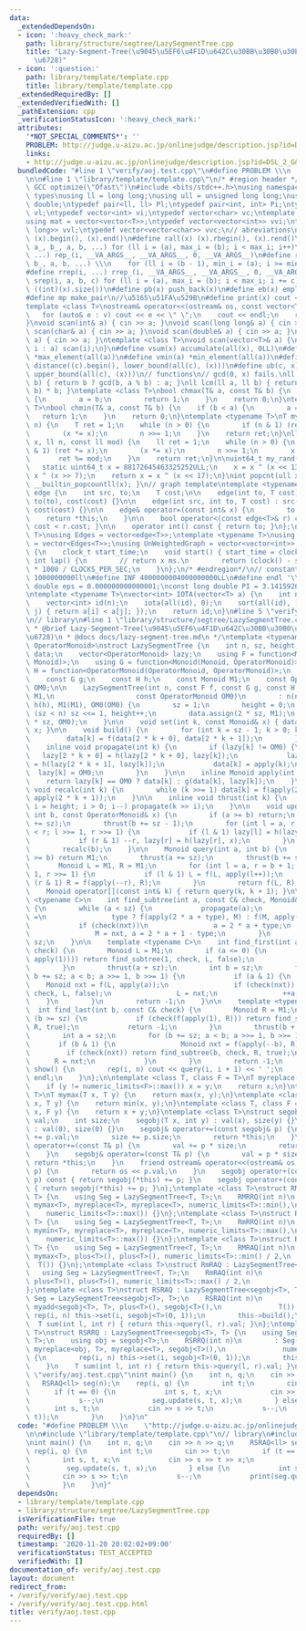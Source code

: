 ```yaml
---
data:
  _extendedDependsOn:
  - icon: ':heavy_check_mark:'
    path: library/structure/segtree/LazySegmentTree.cpp
    title: "Lazy-Segment-Tree(\u9045\u5EF6\u4F1D\u642C\u30BB\u30B0\u30E1\u30F3\u30C8\
      \u6728)"
  - icon: ':question:'
    path: library/template/template.cpp
    title: library/template/template.cpp
  _extendedRequiredBy: []
  _extendedVerifiedWith: []
  _pathExtension: cpp
  _verificationStatusIcon: ':heavy_check_mark:'
  attributes:
    '*NOT_SPECIAL_COMMENTS*': ''
    PROBLEM: http://judge.u-aizu.ac.jp/onlinejudge/description.jsp?id=DSL_2_G&lang=ja
    links:
    - http://judge.u-aizu.ac.jp/onlinejudge/description.jsp?id=DSL_2_G&lang=ja
  bundledCode: "#line 1 \"verify/aoj.test.cpp\"\n#define PROBLEM \\\n    \"http://judge.u-aizu.ac.jp/onlinejudge/description.jsp?id=DSL_2_G&lang=ja\"\
    \n\n#line 1 \"library/template/template.cpp\"\n/* #region header */\n\n#pragma\
    \ GCC optimize(\"Ofast\")\n#include <bits/stdc++.h>\nusing namespace std;\n//\
    \ types\nusing ll = long long;\nusing ull = unsigned long long;\nusing ld = long\
    \ double;\ntypedef pair<ll, ll> Pl;\ntypedef pair<int, int> Pi;\ntypedef vector<ll>\
    \ vl;\ntypedef vector<int> vi;\ntypedef vector<char> vc;\ntemplate <typename T>\n\
    using mat = vector<vector<T>>;\ntypedef vector<vector<int>> vvi;\ntypedef vector<vector<long\
    \ long>> vvl;\ntypedef vector<vector<char>> vvc;\n// abreviations\n#define all(x)\
    \ (x).begin(), (x).end()\n#define rall(x) (x).rbegin(), (x).rend()\n#define rep_(i,\
    \ a_, b_, a, b, ...) for (ll i = (a), max_i = (b); i < max_i; i++)\n#define rep(i,\
    \ ...) rep_(i, __VA_ARGS__, __VA_ARGS__, 0, __VA_ARGS__)\n#define rrep_(i, a_,\
    \ b_, a, b, ...) \\\n    for (ll i = (b - 1), min_i = (a); i >= min_i; i--)\n\
    #define rrep(i, ...) rrep_(i, __VA_ARGS__, __VA_ARGS__, 0, __VA_ARGS__)\n#define\
    \ srep(i, a, b, c) for (ll i = (a), max_i = (b); i < max_i; i += c)\n#define SZ(x)\
    \ ((int)(x).size())\n#define pb(x) push_back(x)\n#define eb(x) emplace_back(x)\n\
    #define mp make_pair\n//\u5165\u51FA\u529B\n#define print(x) cout << x << endl\n\
    template <class T>\nostream& operator<<(ostream& os, const vector<T>& v) {\n \
    \   for (auto& e : v) cout << e << \" \";\n    cout << endl;\n    return os;\n\
    }\nvoid scan(int& a) { cin >> a; }\nvoid scan(long long& a) { cin >> a; }\nvoid\
    \ scan(char& a) { cin >> a; }\nvoid scan(double& a) { cin >> a; }\nvoid scan(string&\
    \ a) { cin >> a; }\ntemplate <class T>\nvoid scan(vector<T>& a) {\n    for (auto&\
    \ i : a) scan(i);\n}\n#define vsum(x) accumulate(all(x), 0LL)\n#define vmax(a)\
    \ *max_element(all(a))\n#define vmin(a) *min_element(all(a))\n#define lb(c, x)\
    \ distance((c).begin(), lower_bound(all(c), (x)))\n#define ub(c, x) distance((c).begin(),\
    \ upper_bound(all(c), (x)))\n// functions\n// gcd(0, x) fails.\nll gcd(ll a, ll\
    \ b) { return b ? gcd(b, a % b) : a; }\nll lcm(ll a, ll b) { return a / gcd(a,\
    \ b) * b; }\ntemplate <class T>\nbool chmax(T& a, const T& b) {\n    if (a < b)\
    \ {\n        a = b;\n        return 1;\n    }\n    return 0;\n}\ntemplate <class\
    \ T>\nbool chmin(T& a, const T& b) {\n    if (b < a) {\n        a = b;\n     \
    \   return 1;\n    }\n    return 0;\n}\ntemplate <typename T>\nT mypow(T x, ll\
    \ n) {\n    T ret = 1;\n    while (n > 0) {\n        if (n & 1) (ret *= x);\n\
    \        (x *= x);\n        n >>= 1;\n    }\n    return ret;\n}\nll modpow(ll\
    \ x, ll n, const ll mod) {\n    ll ret = 1;\n    while (n > 0) {\n        if (n\
    \ & 1) (ret *= x);\n        (x *= x);\n        n >>= 1;\n        x %= mod;\n \
    \       ret %= mod;\n    }\n    return ret;\n}\n\nuint64_t my_rand(void) {\n \
    \   static uint64_t x = 88172645463325252ULL;\n    x = x ^ (x << 13);\n    x =\
    \ x ^ (x >> 7);\n    return x = x ^ (x << 17);\n}\nint popcnt(ull x) { return\
    \ __builtin_popcountll(x); }\n// graph template\ntemplate <typename T>\nstruct\
    \ edge {\n    int src, to;\n    T cost;\n\n    edge(int to, T cost) : src(-1),\
    \ to(to), cost(cost) {}\n\n    edge(int src, int to, T cost) : src(src), to(to),\
    \ cost(cost) {}\n\n    edge& operator=(const int& x) {\n        to = x;\n    \
    \    return *this;\n    }\n\n    bool operator<(const edge<T>& r) const { return\
    \ cost < r.cost; }\n\n    operator int() const { return to; }\n};\ntemplate <typename\
    \ T>\nusing Edges = vector<edge<T>>;\ntemplate <typename T>\nusing WeightedGraph\
    \ = vector<Edges<T>>;\nusing UnWeightedGraph = vector<vector<int>>;\nstruct Timer\
    \ {\n    clock_t start_time;\n    void start() { start_time = clock(); }\n   \
    \ int lap() {\n        // return x ms.\n        return (clock() - start_time)\
    \ * 1000 / CLOCKS_PER_SEC;\n    }\n};\n/* #endregion*/\n// constant\n#define inf\
    \ 1000000000ll\n#define INF 4000000004000000000LL\n#define endl '\\n'\nconst long\
    \ double eps = 0.000000000000001;\nconst long double PI = 3.141592653589793;\n\
    \ntemplate <typename T>\nvector<int> IOTA(vector<T> a) {\n    int n = a.size();\n\
    \    vector<int> id(n);\n    iota(all(id), 0);\n    sort(all(id), [&](int i, int\
    \ j) { return a[i] < a[j]; });\n    return id;\n}\n#line 5 \"verify/aoj.test.cpp\"\
    \n// library\n#line 1 \"library/structure/segtree/LazySegmentTree.cpp\"\n/**\n\
    \ * @brief Lazy-Segment-Tree(\u9045\u5EF6\u4F1D\u642C\u30BB\u30B0\u30E1\u30F3\u30C8\
    \u6728)\n * @docs docs/lazy-segment-tree.md\n */\ntemplate <typename Monoid, typename\
    \ OperatorMonoid>\nstruct LazySegmentTree {\n    int n, sz, height;\n    vector<Monoid>\
    \ data;\n    vector<OperatorMonoid> lazy;\n    using F = function<Monoid(Monoid,\
    \ Monoid)>;\n    using G = function<Monoid(Monoid, OperatorMonoid)>;\n    using\
    \ H = function<OperatorMonoid(OperatorMonoid, OperatorMonoid)>;\n    const F f;\n\
    \    const G g;\n    const H h;\n    const Monoid M1;\n    const OperatorMonoid\
    \ OM0;\n\n    LazySegmentTree(int n, const F f, const G g, const H h, const Monoid&\
    \ M1,\n                    const OperatorMonoid OM0)\n        : n(n), f(f), g(g),\
    \ h(h), M1(M1), OM0(OM0) {\n        sz = 1;\n        height = 0;\n        while\
    \ (sz < n) sz <<= 1, height++;\n        data.assign(2 * sz, M1);\n        lazy.assign(2\
    \ * sz, OM0);\n    }\n\n    void set(int k, const Monoid& x) { data[k + sz] =\
    \ x; }\n\n    void build() {\n        for (int k = sz - 1; k > 0; k--) {\n   \
    \         data[k] = f(data[2 * k + 0], data[2 * k + 1]);\n        }\n    }\n\n\
    \    inline void propagate(int k) {\n        if (lazy[k] != OM0) {\n         \
    \   lazy[2 * k + 0] = h(lazy[2 * k + 0], lazy[k]);\n            lazy[2 * k + 1]\
    \ = h(lazy[2 * k + 1], lazy[k]);\n            data[k] = apply(k);\n          \
    \  lazy[k] = OM0;\n        }\n    }\n\n    inline Monoid apply(int k) {\n    \
    \    return lazy[k] == OM0 ? data[k] : g(data[k], lazy[k]);\n    }\n\n    inline\
    \ void recalc(int k) {\n        while (k >>= 1) data[k] = f(apply(2 * k + 0),\
    \ apply(2 * k + 1));\n    }\n\n    inline void thrust(int k) {\n        for (int\
    \ i = height; i > 0; i--) propagate(k >> i);\n    }\n\n    void update(int a,\
    \ int b, const OperatorMonoid& x) {\n        if (a >= b) return;\n        thrust(a\
    \ += sz);\n        thrust(b += sz - 1);\n        for (int l = a, r = b + 1; l\
    \ < r; l >>= 1, r >>= 1) {\n            if (l & 1) lazy[l] = h(lazy[l], x), ++l;\n\
    \            if (r & 1) --r, lazy[r] = h(lazy[r], x);\n        }\n        recalc(a);\n\
    \        recalc(b);\n    }\n\n    Monoid query(int a, int b) {\n        if (a\
    \ >= b) return M1;\n        thrust(a += sz);\n        thrust(b += sz - 1);\n \
    \       Monoid L = M1, R = M1;\n        for (int l = a, r = b + 1; l < r; l >>=\
    \ 1, r >>= 1) {\n            if (l & 1) L = f(L, apply(l++));\n            if\
    \ (r & 1) R = f(apply(--r), R);\n        }\n        return f(L, R);\n    }\n\n\
    \    Monoid operator[](const int& k) { return query(k, k + 1); }\n\n    template\
    \ <typename C>\n    int find_subtree(int a, const C& check, Monoid& M, bool type)\
    \ {\n        while (a < sz) {\n            propagate(a);\n            Monoid nxt\
    \ =\n                type ? f(apply(2 * a + type), M) : f(M, apply(2 * a + type));\n\
    \            if (check(nxt))\n                a = 2 * a + type;\n            else\n\
    \                M = nxt, a = 2 * a + 1 - type;\n        }\n        return a -\
    \ sz;\n    }\n\n    template <typename C>\n    int find_first(int a, const C&\
    \ check) {\n        Monoid L = M1;\n        if (a <= 0) {\n            if (check(f(L,\
    \ apply(1)))) return find_subtree(1, check, L, false);\n            return -1;\n\
    \        }\n        thrust(a + sz);\n        int b = sz;\n        for (a += sz,\
    \ b += sz; a < b; a >>= 1, b >>= 1) {\n            if (a & 1) {\n            \
    \    Monoid nxt = f(L, apply(a));\n                if (check(nxt)) return find_subtree(a,\
    \ check, L, false);\n                L = nxt;\n                ++a;\n        \
    \    }\n        }\n        return -1;\n    }\n\n    template <typename C>\n  \
    \  int find_last(int b, const C& check) {\n        Monoid R = M1;\n        if\
    \ (b >= sz) {\n            if (check(f(apply(1), R))) return find_subtree(1, check,\
    \ R, true);\n            return -1;\n        }\n        thrust(b + sz - 1);\n\
    \        int a = sz;\n        for (b += sz; a < b; a >>= 1, b >>= 1) {\n     \
    \       if (b & 1) {\n                Monoid nxt = f(apply(--b), R);\n       \
    \         if (check(nxt)) return find_subtree(b, check, R, true);\n          \
    \      R = nxt;\n            }\n        }\n        return -1;\n    }\n\n    void\
    \ show() {\n        rep(i, n) cout << query(i, i + 1) << ' ';\n        cout <<\
    \ endl;\n    }\n};\n\ntemplate <class T, class F = T>\nT myreplace(T x, F y) {\n\
    \    if (y != numeric_limits<F>::max()) x = y;\n    return x;\n}\ntemplate <class\
    \ T>\nT mymax(T x, T y) {\n    return max(x, y);\n}\ntemplate <class T>\nT mymin(T\
    \ x, T y) {\n    return min(x, y);\n}\ntemplate <class T, class F = T>\nT myadd(T\
    \ x, F y) {\n    return x + y;\n}\ntemplate <class T>\nstruct segobj {\n    T\
    \ val;\n    int size;\n    segobj(T x, int y) : val(x), size(y) {}\n    segobj()\
    \ : val(0), size(0) {}\n    segobj& operator+=(const segobj& p) {\n        val\
    \ += p.val;\n        size += p.size;\n        return *this;\n    }\n    segobj&\
    \ operator+=(const T& p) {\n        val += p * size;\n        return *this;\n\
    \    }\n    segobj& operator=(const T& p) {\n        val = p * size;\n       \
    \ return *this;\n    }\n    friend ostream& operator<<(ostream& os, const segobj&\
    \ p) {\n        return os << p.val;\n    }\n    segobj operator+(const segobj&\
    \ p) const { return segobj(*this) += p; }\n    segobj operator+(const T& p) const\
    \ { return segobj(*this) += p; }\n};\ntemplate <class T>\nstruct RMRRQ : LazySegmentTree<T,\
    \ T> {\n    using Seg = LazySegmentTree<T, T>;\n    RMRRQ(int n)\n        : Seg(n,\
    \ mymax<T>, myreplace<T>, myreplace<T>, numeric_limits<T>::min(),\n          \
    \    numeric_limits<T>::max()) {}\n};\ntemplate <class T>\nstruct RmRRQ : LazySegmentTree<T,\
    \ T> {\n    using Seg = LazySegmentTree<T, T>;\n    RmRRQ(int n)\n        : Seg(n,\
    \ mymin<T>, myreplace<T>, myreplace<T>, numeric_limits<T>::max(),\n          \
    \    numeric_limits<T>::max()) {}\n};\ntemplate <class T>\nstruct RMRAQ : LazySegmentTree<T,\
    \ T> {\n    using Seg = LazySegmentTree<T, T>;\n    RMRAQ(int n)\n        : Seg(n,\
    \ mymax<T>, plus<T>(), plus<T>(), numeric_limits<T>::min() / 2,\n            \
    \  T()) {}\n};\ntemplate <class T>\nstruct RmRAQ : LazySegmentTree<T, T> {\n \
    \   using Seg = LazySegmentTree<T, T>;\n    RmRAQ(int n)\n        : Seg(n, mymin<T>,\
    \ plus<T>(), plus<T>(), numeric_limits<T>::max() / 2,\n              T()) {}\n\
    };\ntemplate <class T>\nstruct RSRAQ : LazySegmentTree<segobj<T>, T> {\n    using\
    \ Seg = LazySegmentTree<segobj<T>, T>;\n    RSRAQ(int n)\n        : Seg(n, plus<segobj<T>>(),\
    \ myadd<segobj<T>, T>, plus<T>(), segobj<T>(),\n              T()) {\n       \
    \ rep(i, n) this->set(i, segobj<T>(0, 1));\n        this->build();\n    }\n  \
    \  T sum(int l, int r) { return this->query(l, r).val; }\n};\ntemplate <class\
    \ T>\nstruct RSRRQ : LazySegmentTree<segobj<T>, T> {\n    using Seg = LazySegmentTree<segobj<T>,\
    \ T>;\n    using obj = segobj<T>;\n    RSRRQ(int n)\n        : Seg(n, plus<obj>(),\
    \ myreplace<obj, T>, myreplace<T>, segobj<T>(),\n              numeric_limits<T>::max())\
    \ {\n        rep(i, n) this->set(i, segobj<T>(0, 1));\n        this->build();\n\
    \    }\n    T sum(int l, int r) { return this->query(l, r).val; }\n};\n#line 7\
    \ \"verify/aoj.test.cpp\"\nint main() {\n    int n, q;\n    cin >> n >> q;\n \
    \   RSRAQ<ll> seg(n);\n    rep(i, q) {\n        int t;\n        cin >> t;\n  \
    \      if (t == 0) {\n            int s, t, x;\n            cin >> s >> t >> x;\n\
    \            s--;\n            seg.update(s, t, x);\n        } else {\n      \
    \      int s, t;\n            cin >> s >> t;\n            s--;\n            print(seg.query(s,\
    \ t));\n        }\n    }\n}\n"
  code: "#define PROBLEM \\\n    \"http://judge.u-aizu.ac.jp/onlinejudge/description.jsp?id=DSL_2_G&lang=ja\"\
    \n\n#include \"library/template/template.cpp\"\n// library\n#include \"library/structure/segtree/LazySegmentTree.cpp\"\
    \nint main() {\n    int n, q;\n    cin >> n >> q;\n    RSRAQ<ll> seg(n);\n   \
    \ rep(i, q) {\n        int t;\n        cin >> t;\n        if (t == 0) {\n    \
    \        int s, t, x;\n            cin >> s >> t >> x;\n            s--;\n   \
    \         seg.update(s, t, x);\n        } else {\n            int s, t;\n    \
    \        cin >> s >> t;\n            s--;\n            print(seg.query(s, t));\n\
    \        }\n    }\n}"
  dependsOn:
  - library/template/template.cpp
  - library/structure/segtree/LazySegmentTree.cpp
  isVerificationFile: true
  path: verify/aoj.test.cpp
  requiredBy: []
  timestamp: '2020-11-20 20:02:02+09:00'
  verificationStatus: TEST_ACCEPTED
  verifiedWith: []
documentation_of: verify/aoj.test.cpp
layout: document
redirect_from:
- /verify/verify/aoj.test.cpp
- /verify/verify/aoj.test.cpp.html
title: verify/aoj.test.cpp
---
```

